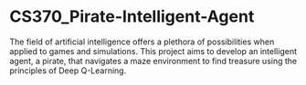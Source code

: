 # CS370_Pirate-Intelligent-Agent
The field of artificial intelligence offers a plethora of possibilities when applied to games and simulations. This project aims to develop an intelligent agent, a pirate, that navigates a maze environment to find treasure using the principles of Deep Q-Learning.

